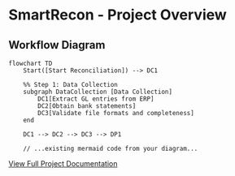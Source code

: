 # SmartRecon - Project Overview

## Workflow Diagram

```mermaid
flowchart TD
    Start([Start Reconciliation]) --> DC1
    
    %% Step 1: Data Collection
    subgraph DataCollection [Data Collection]
        DC1[Extract GL entries from ERP] 
        DC2[Obtain bank statements]
        DC3[Validate file formats and completeness]
    end
    
    DC1 --> DC2 --> DC3 --> DP1
    
    // ...existing mermaid code from your diagram...
```

[View Full Project Documentation](./00_Financial_Data_Reconciliation_Tool_Project_Definition_v1.html)
